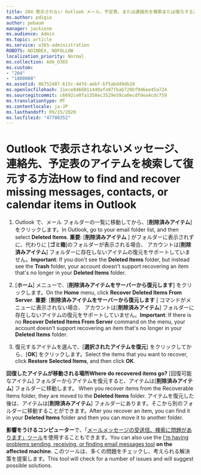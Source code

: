 ```yaml
---
title: 204 表示されない Outlook メール、予定表、または連絡先を検索または復元する方法
ms.author: pdigia
author: pebaum
manager: jackiesm
ms.audience: Admin
ms.topic: article
ms.service: o365-administration
ROBOTS: NOINDEX, NOFOLLOW
localization_priority: Normal
ms.collection: Adm_O365
ms.custom:
- "204"
- "1800008"
ms.assetid: 86752487-615c-447d-aebf-bf5abd49db20
ms.openlocfilehash: 11ece8466011440afa97fbab729bf9d6ee45a724
ms.sourcegitcommit: c6692ce0fa1358ec3529e59ca0ecdfdea4cdc759
ms.translationtype: MT
ms.contentlocale: ja-JP
ms.lasthandoff: 09/15/2020
ms.locfileid: "47780352"
---
```

# <a name="how-to-find-and-recover-missing-messages-contacts-or-calendar-items-in-outlook"></a><span data-ttu-id="d5901-102">Outlook で表示されないメッセージ、連絡先、予定表のアイテムを検索して復元する方法</span><span class="sxs-lookup"><span data-stu-id="d5901-102">How to find and recover missing messages, contacts, or calendar items in Outlook</span></span>

1. <span data-ttu-id="d5901-103">Outlook で、メール フォルダーの一覧に移動してから、[**削除済みアイテム**] をクリックします。</span><span class="sxs-lookup"><span data-stu-id="d5901-103">In Outlook, go to your email folder list, and then select **Deleted Items**.</span></span> <span data-ttu-id="d5901-104">**重要**: [**削除済みアイテム** ] がフォルダーに表示されずに、代わりに [**ゴミ箱**]のフォルダーが表示される場合、 アカウントは[**削除済みアイテム**] フォルダーに存在しないアイテムの復元をサポートしていません。</span><span class="sxs-lookup"><span data-stu-id="d5901-104">**Important**: If you don't see the **Deleted Items** folder, but instead see the **Trash** folder, your account doesn't support recovering an item that's no longer in your **Deleted Items** folder.</span></span>

2. <span data-ttu-id="d5901-105">[**ホーム**] メニューで、[**削除済みアイテムをサーバーから復元します**] をクリックします。</span><span class="sxs-lookup"><span data-stu-id="d5901-105">On the **Home** menu, click **Recover Deleted Items From Server**.</span></span> <span data-ttu-id="d5901-106">**重要**: [**削除済みアイテムをサーバーから復元します** ] コマンドがメニューに表示されない場合、 アカウントは[**削除済みアイテム**] フォルダーに存在しないアイテムの復元をサポートしていません。</span><span class="sxs-lookup"><span data-stu-id="d5901-106">**Important**: If there is no **Recover Deleted Items From Server** command on the menu, your account doesn't support recovering an item that's no longer in your **Deleted Items** folder.</span></span>

3. <span data-ttu-id="d5901-107">復元するアイテムを選んで、[**選択されたアイテムを復元**] をクリックしてから、[**OK**] をクリックします。</span><span class="sxs-lookup"><span data-stu-id="d5901-107">Select the items that you want to recover, click **Restore Selected Items**, and then click **OK**.</span></span>

<span data-ttu-id="d5901-108">**回復したアイテムが移動される場所**</span><span class="sxs-lookup"><span data-stu-id="d5901-108">**Where do recovered items go?**</span></span> <span data-ttu-id="d5901-109">[回復可能なアイテム] フォルダーからアイテムを復元すると、アイテムは[**削除済みアイテム**] フォルダーに移動します。 </span><span class="sxs-lookup"><span data-stu-id="d5901-109">When you recover items from the Recoverable Items folder, they are moved to the **Deleted Items** folder.</span></span> <span data-ttu-id="d5901-110">アイテムを復元した後は、アイテムは[**削除済みアイテム**] フォルダーにあります。そこから別のフォルダーに移動することができます。</span><span class="sxs-lookup"><span data-stu-id="d5901-110">After you recover an item, you can find it in your **Deleted Items** folder and then you can move it to another folder.</span></span>

<span data-ttu-id="d5901-111">**影響をうけるコンピューター**で、「[メールメッセージの受送信、検索に問題があります」ツール](https://aka.ms/SaRA-OutlookSendReceive)を使用することもできます。</span><span class="sxs-lookup"><span data-stu-id="d5901-111">You can also use the [I'm having problems sending, receiving, or finding email messages tool](https://aka.ms/SaRA-OutlookSendReceive) **on the affected machine**.</span></span> <span data-ttu-id="d5901-112">このツールは、多くの問題をチェックし、考えられる解決策を提案します。</span><span class="sxs-lookup"><span data-stu-id="d5901-112">This tool will check for a number of issues and will suggest possible solutions.</span></span>
